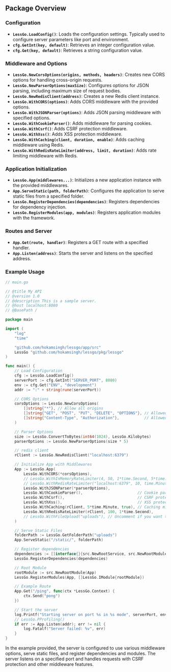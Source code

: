 
## Package Overview

### Configuration

- **`LessGo.LoadConfig()`**: Loads the configuration settings. Typically used to configure server parameters like port and environment.
- **`cfg.GetInt(key, default)`**: Retrieves an integer configuration value.
- **`cfg.Get(key, default)`**: Retrieves a string configuration value.

### Middleware and Options

- **`LessGo.NewCorsOptions(origins, methods, headers)`**: Creates new CORS options for handling cross-origin requests.
- **`LessGo.NewParserOptions(maxSize)`**: Configures options for JSON parsing, including maximum size of request bodies.
- **`LessGo.NewRedisClient(address)`**: Creates a new Redis client instance.
- **`LessGo.WithCORS(options)`**: Adds CORS middleware with the provided options.
- **`LessGo.WithJSONParser(options)`**: Adds JSON parsing middleware with specified options.
- **`LessGo.WithCookieParser()`**: Adds middleware for parsing cookies.
- **`LessGo.WithCsrf()`**: Adds CSRF protection middleware.
- **`LessGo.WithXss()`**: Adds XSS protection middleware.
- **`LessGo.WithCaching(client, duration, enable)`**: Adds caching middleware using Redis.
- **`LessGo.WithRedisRateLimiter(address, limit, duration)`**: Adds rate limiting middleware with Redis.

### Application Initialization

- **`LessGo.App(middlewares...)`**: Initializes a new application instance with the provided middlewares.
- **`App.ServeStatic(path, folderPath)`**: Configures the application to serve static files from a specified folder.
- **`LessGo.RegisterDependencies(dependencies)`**: Registers dependencies for dependency injection.
- **`LessGo.RegisterModules(app, modules)`**: Registers application modules with the framework.

### Routes and Server

- **`App.Get(route, handler)`**: Registers a GET route with a specified handler.
- **`App.Listen(address)`**: Starts the server and listens on the specified address.

### Example Usage
```go
// main.go

// @title My API
// @version 1.0
// @description This is a sample server.
// @host localhost:8080
// @BasePath /

package main

import (
	"log"
	"time"

	"github.com/hokamsingh/lessgo/app/src"
	LessGo "github.com/hokamsingh/lessgo/pkg/lessgo"
)

func main() {
	// Load Configuration
	cfg := LessGo.LoadConfig()
	serverPort := cfg.GetInt("SERVER_PORT", 8080)
	env := cfg.Get("ENV", "development")
	addr := ":" + string(rune(serverPort))

	// CORS Options
	corsOptions := LessGo.NewCorsOptions(
		[]string{"*"}, // Allow all origins
		[]string{"GET", "POST", "PUT", "DELETE", "OPTIONS"}, // Allowed methods
		[]string{"Content-Type", "Authorization"},           // Allowed headers
	)

	// Parser Options
	size := LessGo.ConvertToBytes(int64(1024), LessGo.Kilobytes)
	parserOptions := LessGo.NewParserOptions(size * 5)

	// redis client
	rClient := LessGo.NewRedisClient("localhost:6379")

	// Initialize App with Middlewares
	App := LessGo.App(
		LessGo.WithCORS(*corsOptions),
		// LessGo.WithInMemoryRateLimiter(4, 50, 1*time.Second, 5*time.Minute), // Rate limiter
		// LessGo.WithRedisRateLimiter("localhost:6379", 10, time.Minute*5),
		LessGo.WithJSONParser(*parserOptions),
		LessGo.WithCookieParser(),                        // Cookie parser
		LessGo.WithCsrf(),                                // CSRF protection middleware
		LessGo.WithXss(),                                 // XSS protection middleware
		LessGo.WithCaching(rClient, 5*time.Minute, true), // Caching middleware using Redis
		LessGo.WithRedisRateLimiter(rClient, 100, 1*time.Second),
		// LessGo.WithFileUpload("uploads"), // Uncomment if you want to handle file uploads
	)

	// Serve Static Files
	folderPath := LessGo.GetFolderPath("uploads")
	App.ServeStatic("/static/", folderPath)

	// Register dependencies
	dependencies := []interface{}{src.NewRootService, src.NewRootModule}
	LessGo.RegisterDependencies(dependencies)

	// Root Module
	rootModule := src.NewRootModule(App)
	LessGo.RegisterModules(App, []LessGo.IModule{rootModule})

	// Example Route
	App.Get("/ping", func(ctx *LessGo.Context) {
		ctx.Send("pong")
	})

	// Start the server
	log.Printf("Starting server on port %s in %s mode", serverPort, env)
	// LessGo.PProfiling()
	if err := App.Listen(addr); err != nil {
		log.Fatalf("Server failed: %v", err)
	}
}
```
In the example provided, the server is configured to use various middleware options, serve static files, and register dependencies and modules. The server listens on a specified port and handles requests with CSRF protection and other middleware features.
```